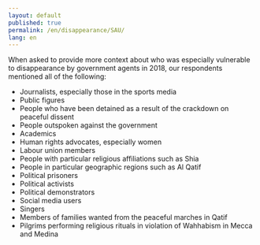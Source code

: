```yaml
---
layout: default
published: true
permalink: /en/disappearance/SAU/
lang: en
---
```


When asked to provide more context about who was especially vulnerable to disappearance by government agents in 2018, our respondents mentioned all of the following:
-	Journalists, especially those in the sports media
-	Public figures
-	People who have been detained as a result of the crackdown on peaceful dissent
-	People outspoken against the government
-	Academics
-	Human rights advocates, especially women
-	Labour union members
-	People with particular religious affiliations such as Shia
-	People in particular geographic regions such as Al Qatif
-	Political prisoners
-	Political activists
-	Political demonstrators
-	Social media users
-	Singers
-	Members of families wanted from the peaceful marches in Qatif
-	Pilgrims performing religious rituals in violation of Wahhabism in Mecca and Medina 

